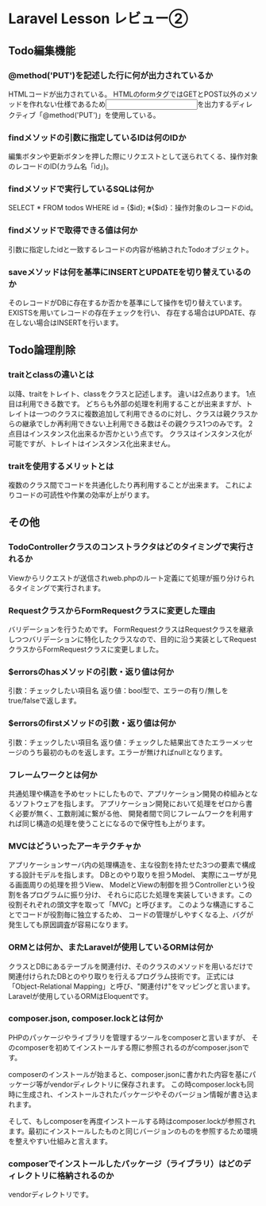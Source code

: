 # Laravel Lesson レビュー②

## Todo編集機能

### @method('PUT')を記述した行に何が出力されているか
HTMLコードが出力されている。
HTMLのformタグではGETとPOST以外のメソッドを作れない仕様であるため<input type= (中略) method="put">を出力するディレクティブ「@method('PUT')」を使用している。

### findメソッドの引数に指定しているIDは何のIDか
編集ボタンや更新ボタンを押した際にリクエストとして送られてくる、操作対象のレコードのID(カラム名「id」)。

### findメソッドで実行しているSQLは何か
SELECT * FROM todos WHERE id = {$id};
※{$id}：操作対象のレコードのid。

### findメソッドで取得できる値は何か
引数に指定したidと一致するレコードの内容が格納されたTodoオブジェクト。

### saveメソッドは何を基準にINSERTとUPDATEを切り替えているのか
そのレコードがDBに存在するか否かを基準にして操作を切り替えています。
EXISTSを用いてレコードの存在チェックを行い、
存在する場合はUPDATE、存在しない場合はINSERTを行います。


## Todo論理削除

### traitとclassの違いとは
以降、traitをトレイト、classをクラスと記述します。
違いは2点あります。
1点目は利用できる数です。
どちらも外部の処理を利用することが出来ますが、トレイトは一つのクラスに複数追加して利用できるのに対し、クラスは親クラスからの継承でしか再利用できない上利用できる数はその親クラス1つのみです。
2点目はインスタンス化出来るか否かという点です。
クラスはインスタンス化が可能ですが、トレイトはインスタンス化出来ません。

### traitを使用するメリットとは
複数のクラス間でコードを共通化したり再利用することが出来ます。
これによりコードの可読性や作業の効率が上がります。


## その他

### TodoControllerクラスのコンストラクタはどのタイミングで実行されるか
Viewからリクエストが送信されweb.phpのルート定義にて処理が振り分けられるタイミングで実行されます。

### RequestクラスからFormRequestクラスに変更した理由
バリデーションを行うためです。
FormRequestクラスはRequestクラスを継承しつつバリデーションに特化したクラスなので、目的に沿う実装としてRequestクラスからFormRequestクラスに変更しました。

### $errorsのhasメソッドの引数・返り値は何か
引数：チェックしたい項目名
返り値：bool型で、エラーの有り/無しをtrue/falseで返します。

### $errorsのfirstメソッドの引数・返り値は何か
引数：チェックしたい項目名
返り値：チェックした結果出てきたエラーメッセージのうち最初のものを返します。エラーが無ければnullとなります。

### フレームワークとは何か
共通処理や構造を予めセットにしたもので、アプリケーション開発の枠組みとなるソフトウェアを指します。
アプリケーション開発において処理をゼロから書く必要が無く、工数削減に繋がる他、
開発者間で同じフレームワークを利用すれば同じ構造の処理を使うことになるので保守性も上がります。

### MVCはどういったアーキテクチャか
アプリケーションサーバ内の処理構造を、主な役割を持たせた3つの要素で構成する設計モデルを指します。
DBとのやり取りを担うModel、
実際にユーザが見る画面周りの処理を担うView、
ModelとViewの制御を担うControllerという役割を各プログラムに振り分け、
それらに応じた処理を実装していきます。この役割それぞれの頭文字を取って「MVC」と呼びます。
このような構造にすることでコードが役割毎に独立するため、
コードの管理がしやすくなる上、バグが発生しても原因調査が容易になります。

### ORMとは何か、またLaravelが使用しているORMは何か
クラスとDBにあるテーブルを関連付け、そのクラスのメソッドを用いるだけで関連付けられたDBとのやり取りを行えるプログラム技術です。
正式には「Object-Relational Mapping」と呼び、"関連付け"をマッピングと言います。
Laravelが使用しているORMはEloquentです。

### composer.json, composer.lockとは何か
PHPのパッケージやライブラリを管理するツールをcomposerと言いますが、
そのcomposerを初めてインストールする際に参照されるのがcomposer.jsonです。

composerのインストールが始まると、composer.jsonに書かれた内容を基にパッケージ等がvendorディレクトリに保存されます。
この時composer.lockも同時に生成され、インストールされたパッケージやそのバージョン情報が書き込まれます。

そして、もしcomposerを再度インストールする時はcomposer.lockが参照されます。最初にインストールしたものと同じバージョンのものを参照するため環境を整えやすい仕組みと言えます。

### composerでインストールしたパッケージ（ライブラリ）はどのディレクトリに格納されるのか
vendorディレクトリです。